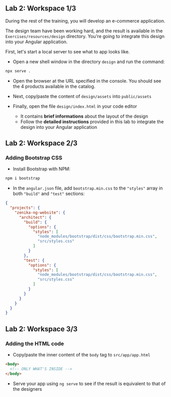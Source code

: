 ## Lab 2: Workspace 1/3

During the rest of the training, you will develop an e-commerce application.

The design team have been working hard, and the result is available in the `Exercises/resources/design` directory.
You're going to integrate this design into your Angular application.

First, let's start a local server to see what to app looks like.

- Open a new shell window in the directory `design` and run the command:

```bash
npx serve .
```

- Open the browser at the URL specified in the console. You should see the 4 products available in the catalog.

- Next, copy/paste the content of `design/assets` into `public/assets`

- Finally, open the file `design/index.html` in your code editor
  - It contains **brief informations** about the layout of the design
  - Follow the **detailed instructions** provided in this lab to integrate the design into your Angular application



## Lab 2: Workspace 2/3
### Adding Bootstrap CSS

- Install Bootstrap with NPM:

```bash
npm i bootstrap
```

- In the `angular.json` file, add `bootstrap.min.css` to the `"styles"` array in both `"build"` and `"test"` sections:

```json
{
  "projects": {
    "zenika-ng-website": {
      "architect": {
        "build": {
          "options": {
            "styles": [
              "node_modules/bootstrap/dist/css/bootstrap.min.css",
              "src/styles.css"
            ]
          }
        },
        "test": {
          "options": {
            "styles": [
              "node_modules/bootstrap/dist/css/bootstrap.min.css",
              "src/styles.css"
            ]
          }
        }
      }
    }
  }
}
```



## Lab 2: Workspace 3/3
### Adding the HTML code

- Copy/paste the inner content of the `body` tag to `src/app/app.html`

```html
<body>
  <!-- ONLY WHAT'S INSIDE -->
</body>
```

- Serve your app using `ng serve` to see if the result is equivalent to that of the designers
